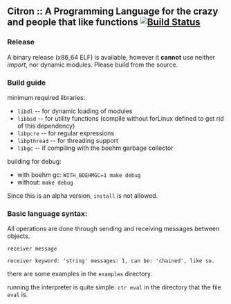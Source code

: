 ## Citron :: A Programming Language for the crazy and people that like functions [![Build Status](https://travis-ci.com/alimpfard/citron.svg?branch=master)](https://travis-ci.com/alimpfard/citron)

### Release
A binary release (x86_64 ELF) is available, however it __cannot__ use neither *import*, nor dynamic modules.
Please build from the source.

### Build guide
minimum required libraries:
* `libdl`   -- for dynamic loading of modules
* `libbsd`  -- for utility functions (compile without forLinux defined to get rid of this dependency)
* `libpcre` -- for regular expressions
* `libpthread` -- for threading support
* `libgc` -- if compiling with the boehm garbage collector

building for debug:

+ with boehm gc: `WITH_BOEHMGC=1 make debug`
+ without: `make debug`

Since this is an alpha version, `install` is not allowed.

### Basic language syntax:
All operations are done through sending and receiving messages between objects.

`receiver message`

`receiver keyword: 'string' messages: 1, can be: 'chained', like so.`

there are some examples in the `examples` directory.

running the interpreter is quite simple: `ctr eval` in the directory that the file `eval` is.
